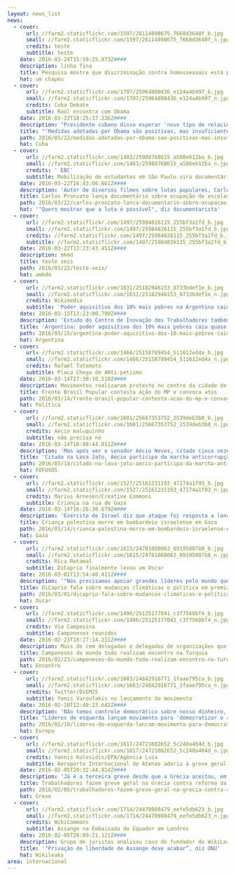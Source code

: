 ```yaml
---
layout: news_list
news:
  - cover:
      url: //farm2.staticflickr.com/1597/26114898675_7668d3640f_b.jpg
      small: //farm2.staticflickr.com/1597/26114898675_7668d3640f_n.jpg
      credits: teste
      subtitle: teste
    date: 2016-03-24T15:59:25.873Z####
    description: linha fina
    title: Pesquisa mostra que discriminação contra homossexuais está presente em escolas
    hat: um chapéu
  - cover:
      url: //farm2.staticflickr.com/1707/25964800436_e124a4b997_b.jpg
      small: //farm2.staticflickr.com/1707/25964800436_e124a4b997_n.jpg
      credits: Cuba Debate
      subtitle: Raúl encontra com Obama
    date: 2016-03-22T18:25:37.236Z####
    description: "Presidente cubano disse esperar 'novo tipo de relacionamento, um que nunca existiu antes' entre os dois países e voltou "
    title: "'Medidas adotadas por Obama são positivas, mas insuficientes', diz Raúl, em discurso "
    path: 2016/03/22/medidas-adotadas-por-obama-sao-positivas-mas-insuficientes-diz-raul-em-discurso/
    hat: Cuba
  - cover:
      url: //farm2.staticflickr.com/1483/25988768615_a580e612ba_b.jpg
      small: //farm2.staticflickr.com/1483/25988768615_a580e612ba_n.jpg
      credits: ' EBC'
      subtitle: Mobilização de estudantes em São Paulo vira documentário
    date: 2016-03-22T16:43:06.661Z####
    description: 'Autor de diversos filmes sobre lutas populares, Carlos Pronzato lança documentário sobre ocupação de escolas em São Paul'
    title: Carlos Pronzato lança documentário sobre ocupação de escolas em São Paulo
    path: 2016/03/22/carlos-pronzato-lanca-documentario-sobre-ocupacao-de-escolas-em-sao-paulo/
    hat: '"Quero mostrar que a luta é possível", diz documentarista'
  - cover:
      url: //farm2.staticflickr.com/1497/25984826115_255bf3a1fd_b.jpg
      small: //farm2.staticflickr.com/1497/25984826115_255bf3a1fd_b.jpg
      credits: //farm2.staticflickr.com/1497/25984826115_255bf3a1fd_b.jpg
      subtitle: //farm2.staticflickr.com/1497/25984826115_255bf3a1fd_b.jpg
    date: 2016-03-22T13:23:43.451Z####
    description: mkmd
    title: teste seis
    path: 2016/03/22/teste-seis/
    hat: amkdm
  - cover:
      url: //farm2.staticflickr.com/1631/25182946153_8733bdef1e_b.jpg
      small: //farm2.staticflickr.com/1631/25182946153_8733bdef1e_n.jpg
      credits: Wikimedia
      subtitle: 'Poder aquisitivo dos 10% mais pobres na Argentina caiu em 24% nos últimos quatro meses'
    date: 2016-03-15T13:23:00.790Z####
    description: 'Estudo do Centro de Inovação dos Trabalhadores também mostrou que inflação anual chegou aos 35% em fevereiro de 2016'
    title: 'Argentina: poder aquisitivo dos 10% mais pobres caiu quase 24% nos últimos 4 meses'
    path: 2016/03/15/argentina-poder-aquisitivo-dos-10-mais-pobres-caiu-quase-24-nos-ultimos-4-meses/
    hat: Argentina
  - cover:
      url: //farm2.staticflickr.com/1466/25158789454_511612ed4a_b.jpg
      small: //farm2.staticflickr.com/1466/25158789454_511612ed4a_n.jpg
      credits: Rafael Tatemoto
      subtitle: Placa Chega de ANti-petismo
    date: 2016-03-14T17:30:10.510Z####
    description: Movimentos realizaram protesto no centro da cidade de São Paulo; novas mobilizações estão agendadas para dias 18 e 31
    title: Frente Brasil Popular contesta ação do MP e convoca atos
    path: 2016/03/14/frente-brasil-popular-contesta-acao-do-mp-e-convoca-atos/
    hat: Política
  - cover:
      url: //farm2.staticflickr.com/1601/25667353752_2539deb3b0_b.jpg
      small: //farm2.staticflickr.com/1601/25667353752_2539deb3b0_n.jpg
      credits: Aécio maluquinho
      subtitle: não precisa né
    date: 2016-03-14T16:48:44.011Z####
    description: 'Mas após ver o senador Aécio Neves, citado cinco vezes na Operação Lava Jato, sendo celebrado pelo povo que protesta'
    title: 'Citado na Lava Jato, Aécio participa da marcha anticorrupção.'
    path: 2016/03/14/citado-na-lava-jato-aecio-participa-da-marcha-anticorrupcao/
    hat: FOFUXOS
  - cover:
      url: //farm2.staticflickr.com/1527/25161231193_47174a1f93_b.jpg
      small: //farm2.staticflickr.com/1527/25161231193_47174a1f93_n.jpg
      credits: Marius Arnesen/Creative Commons
      subtitle: Criança na rua de Gaza
    date: 2016-03-14T16:26:30.679Z####
    description: 'Exército de Israel diz que ataque foi resposta a lançamento de foguetes feito por palestinos; irmã da criança ficou '
    title: Criança palestina morre em bombardeio israelense em Gaza
    path: 2016/03/14/crianca-palestina-morre-em-bombardeio-israelense-em-gaza/
    hat: Gaza
  - cover:
      url: //farm2.staticflickr.com/1615/24781088063_89195007b8_b.jpg
      small: //farm2.staticflickr.com/1615/24781088063_89195007b8_n.jpg
      credits: Rica Retamal
      subtitle: DiCaprio finalmente levou um Oscar
    date: 2016-03-01T13:54:40.411Z####
    description: '"Nós precisamos apoiar grandes líderes pelo mundo que não falam pelos grandes grupos e grandes corporações."'
    title: DiCaprio fala sobre mudanças climáticas e política em premiação do Oscar
    path: 2016/03/01/dicaprio-fala-sobre-mudancas-climaticas-e-politica-em-premiacao-do-oscar/
    hat: Oscar
  - cover:
      url: //farm2.staticflickr.com/1496/25125177041_c3f7568bf4_b.jpg
      small: //farm2.staticflickr.com/1496/25125177041_c3f7568bf4_n.jpg
      credits: Via Campesina
      subtitle: Camponeses reunidos
    date: 2016-02-23T18:27:14.211Z####
    description: Mais de cem delegadas e delegados de organizações que compõe a Via Campesina estão presentes
    title: Camponeses do mundo todo realizam encontro na Turquia
    path: 2016/02/23/camponeses-do-mundo-todo-realizam-encontro-na-turquia/
    hat: Encontro
  - cover:
      url: //farm2.staticflickr.com/1683/24842916771_1faae795ca_b.jpg
      small: //farm2.staticflickr.com/1683/24842916771_1faae795ca_n.jpg
      credits: Twitter/DiEM25
      subtitle: Yanis Varoufakis no lançamento do movimento
    date: 2016-02-10T12:40:23.642Z####
    description: 'Não temos controle democrático sobre nosso dinheiro, sobre as finanças, as condições de trabalho e o meio ambiente, diss'
    title: "Líderes de esquerda lançam movimento para 'democratizar e refundar' União Europeia"
    path: 2016/02/10/lideres-de-esquerda-lancam-movimento-para-democratizar-e-refundar-uniao-europeia/
    hat: Europa
  - cover:
      url: //farm2.staticflickr.com/1617/24721082652_5c240a404d_b.jpg
      small: //farm2.staticflickr.com/1617/24721082652_5c240a404d_n.jpg
      credits: Yannis Kolesidis/EPA/Agência Lusa
      subtitle: Aeroporto Internacional de Atenas aderiu à greve geral na Grécia
    date: 2016-02-05T20:32:44.914Z####
    description: 'Já é a terceira greve desde que a Grécia aceitou, em 13 de julho, um novo programa de resgate acompanhado de novas medid'
    title: Trabalhadores fazem greve geral na Grécia contra reforma da previdência
    path: 2016/02/05/trabalhadores-fazem-greve-geral-na-grecia-contra-reforma-da-previdencia/
    hat: Greve
  - cover:
      url: //farm2.staticflickr.com/1714/24470988479_eefe5db623_b.jpg
      small: //farm2.staticflickr.com/1714/24470988479_eefe5db623_n.jpg
      credits: WikiCommons
      subtitle: Assange na Embaixada do Equador em Londres
    date: 2016-02-05T20:09:21.121Z####
    description: Grupo de juristas analisou caso do fundador do WikiLeaks e apelou aos governos do Reino Unido e Suécia que o libertem
    title: '"Privação de liberdade de Assange deve acabar”, diz ONU'
    hat: Wikileaks
area: internacional
---
```



